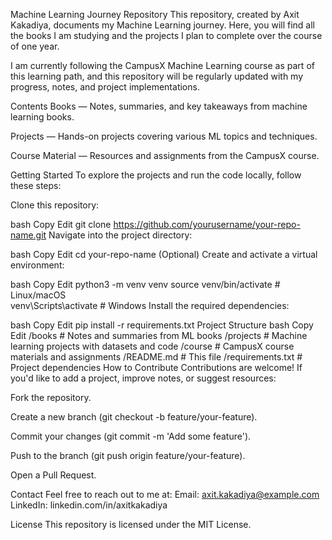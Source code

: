 Machine Learning Journey Repository
This repository, created by Axit Kakadiya, documents my Machine Learning journey. Here, you will find all the books I am studying and the projects I plan to complete over the course of one year.

I am currently following the CampusX Machine Learning course as part of this learning path, and this repository will be regularly updated with my progress, notes, and project implementations.

Contents
Books — Notes, summaries, and key takeaways from machine learning books.

Projects — Hands-on projects covering various ML topics and techniques.

Course Material — Resources and assignments from the CampusX course.

Getting Started
To explore the projects and run the code locally, follow these steps:

Clone this repository:

bash
Copy
Edit
git clone https://github.com/yourusername/your-repo-name.git
Navigate into the project directory:

bash
Copy
Edit
cd your-repo-name
(Optional) Create and activate a virtual environment:

bash
Copy
Edit
python3 -m venv venv
source venv/bin/activate  # Linux/macOS  
venv\Scripts\activate     # Windows
Install the required dependencies:

bash
Copy
Edit
pip install -r requirements.txt
Project Structure
bash
Copy
Edit
/books            # Notes and summaries from ML books
/projects         # Machine learning projects with datasets and code
/course           # CampusX course materials and assignments
/README.md        # This file
/requirements.txt # Project dependencies
How to Contribute
Contributions are welcome! If you'd like to add a project, improve notes, or suggest resources:

Fork the repository.

Create a new branch (git checkout -b feature/your-feature).

Commit your changes (git commit -m 'Add some feature').

Push to the branch (git push origin feature/your-feature).

Open a Pull Request.

Contact
Feel free to reach out to me at:
Email: axit.kakadiya@example.com
LinkedIn: linkedin.com/in/axitkakadiya

License
This repository is licensed under the MIT License.

